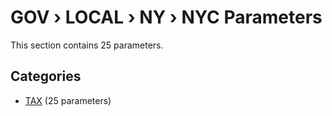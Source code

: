 # GOV › LOCAL › NY › NYC Parameters

This section contains 25 parameters.

## Categories

- [TAX](tax/index.md) (25 parameters)
